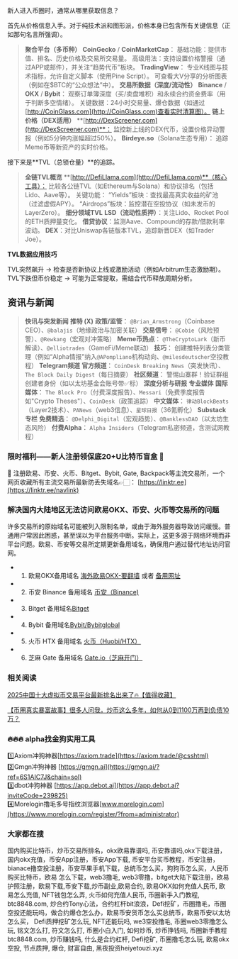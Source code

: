 新人进入币圈时，通常从哪里获取信息？

首先从价格信息入手。对于纯技术派和图形派，价格本身已包含所有关键信息（正如那句名言所强调）。

> **聚合平台（多币种）**
> **CoinGecko** / **CoinMarketCap**：
> 基础功能：提供市值、排名、历史价格及交易所交易量。
> 高级用法：支持设置价格警报（通过APP或邮件），并关注“趋势代币”板块。
> **TradingView**：
> 专业K线图与技术指标，允许自定义脚本（使用Pine Script）。
> 可查看大V分享的分析图表（例如在$BTC的“公众想法”中）。
> **交易所数据（深度/流动性）**
> **Binance** / **OKX** / **Bybit**：
> 观察订单簿深度（买/卖盘堆积）和永续合约资金费率（用于判断多空情绪）。
> 关键数据：24小时交易量、爆仓数据（如通过[http://CoinGlass.com](http://CoinGlass.com)查看实时清算图）。
> **链上价格（DEX适用）**
> **[http://DexScreener.com](http://DexScreener.com)**：
> 监控新上线的DEX代币，设置价格异动警报（例如5分钟内涨幅超过50%）。
> **Birdeye.so**（Solana生态专用）：
> 追踪Meme币等新资产的实时价格。

接下来是**TVL（总锁仓量）**的追踪。

> **全链TVL概览**
> **[http://DefiLlama.com](http://DefiLlama.com)**（核心工具）：
> 比较各公链TVL（如Ethereum与Solana）和协议排名（包括Lido、Aave等）。
> 关键功能：
> “Yields”板块：查找最高真实收益的矿池（过滤虚假APY）。
> “Airdrops”板块：监控潜在空投协议（如未发币的LayerZero）。
> **细分领域TVL**
> **LSD（流动性质押）**：关注Lido、Rocket Pool的ETH质押量变化。
> **借贷协议**：监测Aave、Compound的存款/借款利率波动。
> **DEX**：对比Uniswap各链版本TVL，追踪新晋DEX（如Trader Joe）。

**TVL数据应用技巧**

TVL突然飙升 → 检查是否新协议上线或激励活动（例如Arbitrum生态激励期）。TVL下跌但币价稳定 → 可能为正常提取，需结合代币释放周期分析。

## 资讯与新闻

> **快讯与突发新闻**
> **推特 (X)**
> **政策/监管**：
> `@Brian_Armstrong`（Coinbase CEO）、`@balajis`（地缘政治与加密关联）
> **交易信号**：
> `@Cobie`（风险预警）、`@Rewkang`（宏观对冲策略）
> **Meme币热点**：
> `@TheCryptoLark`（新币解读）、`@elliotrades`（GameFi/Meme联动）
> **技巧**：
> 创建推特列表分类管理（例如“Alpha情报”纳入`@APompliano`机构动向、`@milesdeutscher`空投教程）
> **Telegram频道**
> **官方频道**：
> `CoinDesk Breaking News`（突发快讯）、`The Block Daily Digest`（每日摘要）
> **社区频道**：
> 警惕山寨群！验证群组创建者身份（如以太坊基金会账号带✅标）
> **深度分析与研报**
> **专业媒体**
> **国际媒体**：
> `The Block Pro`（付费深度报告）、`Messari`（免费季度报告如"Crypto Theses"）、`CoinDesk`（政策追踪）
> **中文媒体**：
> `律动BlockBeats`（Layer2技术）、`PANews`（web3信息）、`星球日报`（36氪孵化）
> **Substack专栏**
> **免费精选**：
> `@Delphi_Digital`（宏观趋势）、`@BanklessDAO`（以太坊生态风险）
> **付费Alpha**：
> `Alpha Insiders`（Telegram私密频道，含测试网教程）

### 限时福利——新人注册领保底20+U比特币盲盒 🎁
🎁 注册欧易、币安、火币、Bitget、Bybit, Gate, Backpack等主流交易所，一个网页收藏所有主流交易所最新防丢失域名👉🏻： [https://linktr.ee](https://linktr.ee/navlink)

### 解决国内大陆地区无法访问欧易OKX、币安、火币等交易所的问题
许多交易所的原始域名可能被列入限制名单，或由于海外服务器导致访问缓慢。普通用户常因此困惑，甚至误以为平台服务中断。实际上，这更多源于网络环境而非平台问题。欧易、币安等交易所定期更新备用域名，确保用户通过替代地址访问官网。

- 1. 欧易OKX备用域名 [海外欧易OKX-要翻墙](https://www.okx.com/join/18639032) 或者 [备用网址](https://www.chouyi.kim/zh-hans/join/18639032) 
- 2. 币安 Binance 备用域名 [币安（Binance)](https://accounts.binance.com/zh-CN/register?ref=36457687)
- 3. Bitget 备用域名[Bitget](https://www.bitget.com/zh-CN/referral/register?from=referral&clacCode=VRNEYUTR)
- 4. Bybit 备用域名[Bybit/Bybitglobal](https://www.bybitglobal.com/zh-MY/invite/?ref=VMKORMM)
- 5. 火币 HTX 备用域名 [火币（Huobi/HTX）](https://www.htx.com/invite/zh-cn/1f?invite_code=whf45223)
- 6. 芝麻 Gate 备用域名 [Gate.io（芝麻开门）](https://www.gate.io/zh/signup?ref_type=103&ref=A1ERAQ)

### 相关阅读
[2025中国十大虚拟币交易平台最新排名出来了🔥【值得收藏】](https://btc8848.com/top-10-exchanges/)

[【币圈真实暴富故事】很多人问我，炒币这么多年，如何从0到1100万再到负债10万？](https://heiyetouzi.xyz/biquanstory001/)


### 🔥🔥🔥 alpha找金狗实用工具
1️⃣Axiom冲狗神器[https://axiom.trade](https://axiom.trade/@csshtml)  
2️⃣Gmgn冲狗神器 [https://gmgn.ai](https://gmgn.ai/?ref=6S1AIC7J&chain=sol)  
3️⃣dbot冲狗神器 [https://app.debot.ai](https://app.debot.ai?inviteCode=239825)  
4️⃣Morelogin撸毛多号指纹浏览器[www.morelogin.com](https://www.morelogin.com/register/?from=administrator)  


### 大家都在搜
国内购买比特币，炒币交易所排名，okx欧易靠谱吗, 币安靠谱吗,okx下载注册，国内okx充值，币安App注册，币安App下载, 币安平台买币教程，币安注册，bianace撸空投注册，币安苹果手机下载，总统币怎么买，狗狗币怎么买，人民币购买比特币，欧易 怎么下载，web3撸毛, web3零撸，bitget大陆下载注册，欧易护照注册，欧易下载,币安下载,炒币副业,欧易合约, 欧易OKX如何充值人民币, 欧易怎么充值, NFT钱包怎么弄, 火币如何充值人民币, 币圈新手入门教程, btc8848.com, 炒合约Tony心法，合约杠杆bit浪浪，Defi挖矿，币圈撸毛，币圈空投还能玩吗，做合约爆仓怎么办，欧易币安货币怎么买总统币，欧易币安以太坊怎么买， Defi质押挖矿怎么玩, NFT还能玩吗, we3空投撸毛, 币圈web3零撸怎么玩, 铭文怎么打, 符文怎么打, 币圈小白入门, 如何炒币, 炒币挣钱吗, 币圈新手教程btc8848.com, 炒币赚钱吗, 什么是合约杠杆, Defi挖矿, 币圈撸毛怎么玩, 欧易okx空投, 节点质押, 爆仓, 财富自由, 黑夜投资heiyetouzi.xyz